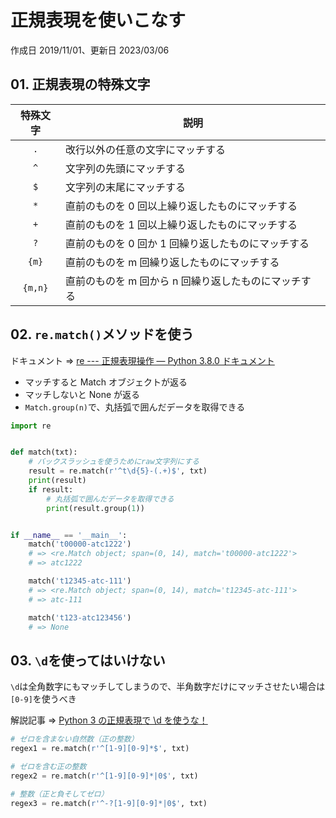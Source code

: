 # 正規表現を使いこなす

作成日 2019/11/01、更新日 2023/03/06

## 01. 正規表現の特殊文字

|  特殊文字   | 説明                                                 |
| :-----: | ---------------------------------------------------- |
|   `.`   | 改行以外の任意の文字にマッチする                     |
|   `^`   | 文字列の先頭にマッチする                             |
|   `$`   | 文字列の末尾にマッチする                             |
|   `*`   | 直前のものを 0 回以上繰り返したものにマッチする      |
|   `+`   | 直前のものを 1 回以上繰り返したものにマッチする      |
|   `?`   | 直前のものを 0 回か 1 回繰り返したものにマッチする   |
|  `{m}`  | 直前のものを m 回繰り返したものにマッチする          |
| `{m,n}` | 直前のものを m 回から n 回繰り返したものにマッチする |

## 02. `re.match()`メソッドを使う

ドキュメント => [re \-\-\- 正規表現操作 — Python 3\.8\.0 ドキュメント](https://docs.python.org/ja/3/library/re.html)

- マッチすると Match オブジェクトが返る
- マッチしないと None が返る
- `Match.group(n)`で、丸括弧で囲んだデータを取得できる

```python
import re


def match(txt):
    # バックスラッシュを使うためにraw文字列にする
    result = re.match(r'^t\d{5}-(.+)$', txt)
    print(result)
    if result:
        # 丸括弧で囲んだデータを取得できる
        print(result.group(1))


if __name__ == '__main__':
    match('t00000-atc1222')
    # => <re.Match object; span=(0, 14), match='t00000-atc1222'>
    # => atc1222

    match('t12345-atc-111')
    # => <re.Match object; span=(0, 14), match='t12345-atc-111'>
    # => atc-111

    match('t123-atc123456')
    # => None
```

## 03. `\d`を使ってはいけない

`\d`は全角数字にもマッチしてしまうので、半角数字だけにマッチさせたい場合は`[0-9]`を使うべき

解説記事 => [Python 3 の正規表現で \d を使うな！](https://qiita.com/msmhrt/items/99b7ae276886ea9ff140)

```python
# ゼロを含まない自然数（正の整数）
regex1 = re.match(r'^[1-9][0-9]*$', txt)

# ゼロを含む正の整数
regex2 = re.match(r'^[1-9][0-9]*|0$', txt)

# 整数（正と負そしてゼロ）
regex3 = re.match(r'^-?[1-9][0-9]*|0$', txt)
```
